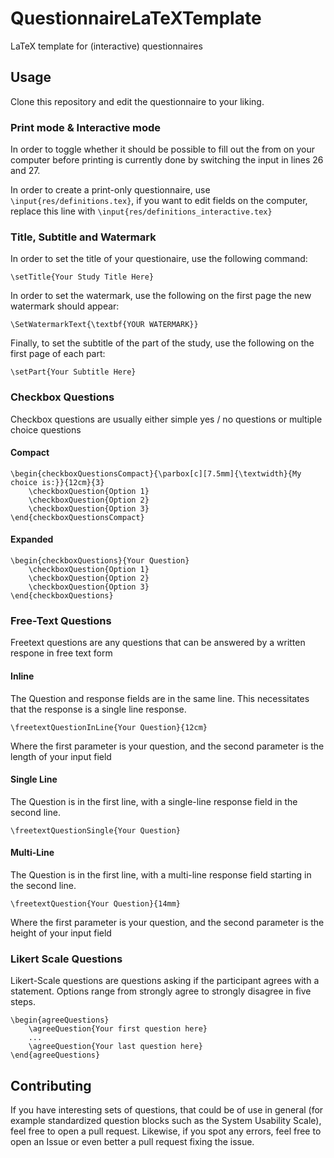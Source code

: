 # QuestionnaireLaTeXTemplate
LaTeX template for (interactive) questionnaires

## Usage

Clone this repository and edit the questionnaire to your liking.

### Print mode & Interactive mode

In order to toggle whether it should be possible to fill out the from on your computer before printing is currently done by switching the input in lines 26 and 27.

In order to create a print-only questionnaire, use ```\input{res/definitions.tex}```, if you want to edit fields on the computer, replace this line with ```\input{res/definitions_interactive.tex}```

### Title, Subtitle and Watermark

In order to set the title of your questionaire, use the following command:

```
\setTitle{Your Study Title Here}
```

In order to set the watermark, use the following on the first page the new watermark should appear:

```
\SetWatermarkText{\textbf{YOUR WATERMARK}}
```

Finally, to set the subtitle of the part of the study, use the following on the first page of each part:

```
\setPart{Your Subtitle Here}
```

### Checkbox Questions

Checkbox questions are usually either simple yes / no questions or multiple choice questions

#### Compact
``` 
\begin{checkboxQuestionsCompact}{\parbox[c][7.5mm]{\textwidth}{My choice is:}}{12cm}{3}
	\checkboxQuestion{Option 1}
	\checkboxQuestion{Option 2}
	\checkboxQuestion{Option 3}
\end{checkboxQuestionsCompact}
```
#### Expanded

```
\begin{checkboxQuestions}{Your Question}
	\checkboxQuestion{Option 1}
	\checkboxQuestion{Option 2}
	\checkboxQuestion{Option 3}
\end{checkboxQuestions}
```

### Free-Text Questions

Freetext questions are any questions that can be answered by a written respone in free text form

#### Inline
The Question and response fields are in the same line. This necessitates that the response is a single line response.

```
\freetextQuestionInLine{Your Question}{12cm}
```

Where the first parameter is your question, and the second parameter is the length of your input field

#### Single Line

The Question is in the first line, with a single-line response field in the second line.

```
\freetextQuestionSingle{Your Question}
```

#### Multi-Line
The Question is in the first line, with a multi-line response field starting in the second line.

```
\freetextQuestion{Your Question}{14mm}
```

Where the first parameter is your question, and the second parameter is the height of your input field


### Likert Scale Questions

Likert-Scale questions are questions asking if the participant agrees with a statement. Options range from strongly agree to strongly disagree in five steps.

```
\begin{agreeQuestions}
	\agreeQuestion{Your first question here}
	...
	\agreeQuestion{Your last question here}
\end{agreeQuestions}

```

## Contributing

If you have interesting sets of questions, that could be of use in general (for example standardized question blocks such as the System Usability Scale), feel free to open a pull request.
Likewise, if you spot any errors, feel free to open an Issue or even better a pull request fixing the issue.
